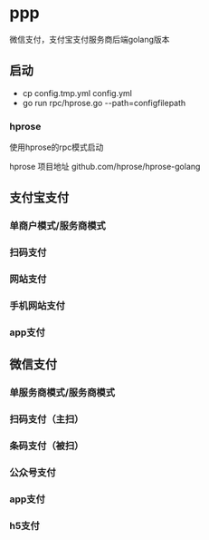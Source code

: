# ppp
微信支付，支付宝支付服务商后端golang版本

## 启动
 - cp config.tmp.yml config.yml
 - go run rpc/hprose.go --path=configfilepath

### hprose


使用hprose的rpc模式启动

hprose 项目地址 github.com/hprose/hprose-golang

## 支付宝支付
### 单商户模式/服务商模式
### 扫码支付
### 网站支付
### 手机网站支付
### app支付

## 微信支付
### 单服务商模式/服务商模式
### 扫码支付（主扫）
### 条码支付（被扫）
### 公众号支付
### app支付
### h5支付
